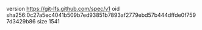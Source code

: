 version https://git-lfs.github.com/spec/v1
oid sha256:0c27a5ec4041b509b7ed93851b7893af2779ebd57b444dffde0f7597d3429b86
size 1541
